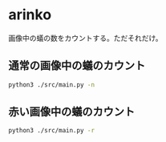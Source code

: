 # arinko

画像中の蟻の数をカウントする。ただそれだけ。

## 通常の画像中の蟻のカウント

```sh
python3 ./src/main.py -n
```

## 赤い画像中の蟻のカウント

```sh
python3 ./src/main.py -r
```
